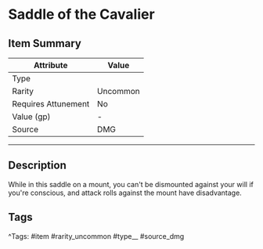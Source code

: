 # Saddle of the Cavalier

## Item Summary

| Attribute            | Value                        |
|----------------------|------------------------------|
| Type                 |   |
| Rarity               | Uncommon             |
| Requires Attunement  | No                |
| Value (gp)           | -    |
| Source               | DMG |

---

## Description

While in this saddle on a mount, you can't be dismounted against your will if you're conscious, and attack rolls against the mount have disadvantage.

## Tags

^Tags: #item #rarity_uncommon #type__ #source_dmg
